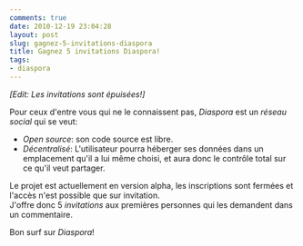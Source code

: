 ```yaml
---
comments: true
date: 2010-12-19 23:04:28
layout: post
slug: gagnez-5-invitations-diaspora
title: Gagnez 5 invitations Diaspora!
tags:
- diaspora
---
```


*[Edit: Les invitations sont épuisées!]*

Pour ceux d'entre vous qui ne le connaissent pas, *Diaspora* est un *réseau social* qui se veut:

* *Open source*: son code source est libre.
* *Décentralisé*: L'utilisateur pourra héberger ses données dans un emplacement qu'il a lui même choisi, et aura donc le contrôle total sur ce qu'il veut partager.

Le projet est actuellement en version alpha, les inscriptions sont fermées et l'accès n'est possible que sur invitation.  
J'offre donc 5 *invitations* aux premières personnes qui les demandent dans un commentaire.

Bon surf sur *Diaspora*!
